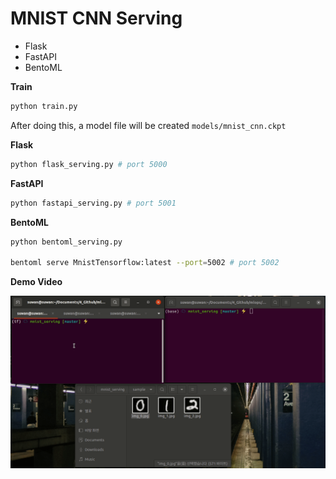 # MNIST CNN Serving

- Flask
- FastAPI
- BentoML



**Train**

```bash
python train.py
```

After doing this, a model file will be created `models/mnist_cnn.ckpt`



**Flask**

```bash
python flask_serving.py # port 5000
```



**FastAPI**

```bash
python fastapi_serving.py # port 5001
```



**BentoML**

```bash
python bentoml_serving.py

bentoml serve MnistTensorflow:latest --port=5002 # port 5002
```



**Demo Video**

![demo](./demo.gif)